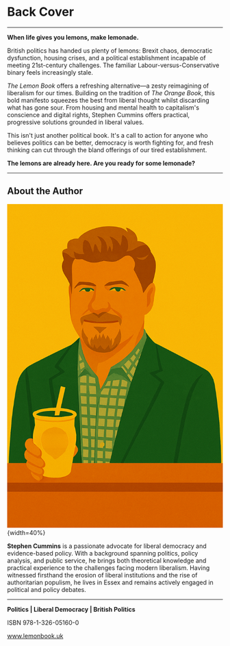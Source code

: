 # Back Cover

---

**When life gives you lemons, make lemonade.**

British politics has handed us plenty of lemons: Brexit chaos, democratic dysfunction, housing crises, and a political establishment incapable of meeting 21st-century challenges. The familiar Labour-versus-Conservative binary feels increasingly stale.

*The Lemon Book* offers a refreshing alternative—a zesty reimagining of liberalism for our times. Building on the tradition of *The Orange Book*, this bold manifesto squeezes the best from liberal thought whilst discarding what has gone sour. From housing and mental health to capitalism's conscience and digital rights, Stephen Cummins offers practical, progressive solutions grounded in liberal values.

This isn't just another political book. It's a call to action for anyone who believes politics can be better, democracy is worth fighting for, and fresh thinking can cut through the bland offerings of our tired establishment.

**The lemons are already here. Are you ready for some lemonade?**

---

## About the Author

![Author Portrait](images/00_stephen_portrait.png){width=40%}

**Stephen Cummins** is a passionate advocate for liberal democracy and evidence-based policy. With a background spanning politics, policy analysis, and public service, he brings both theoretical knowledge and practical experience to the challenges facing modern liberalism. Having witnessed firsthand the erosion of liberal institutions and the rise of authoritarian populism, he lives in Essex and remains actively engaged in political and policy debates.

---

**Politics | Liberal Democracy | British Politics**

ISBN 978-1-326-05160-0

www.lemonbook.uk
